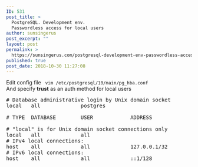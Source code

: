 ```yaml
---
ID: 531
post_title: >
  PostgreSQL. Development env.
  Passwordless access for local users
author: sunsingerus
post_excerpt: ""
layout: post
permalink: >
  https://sunsingerus.com/postgresql-development-env-passwordless-access-for-local-users/
published: true
post_date: 2018-10-30 11:27:08
---
```

Edit config file
<code>
 vim /etc/postgresql/10/main/pg_hba.conf
</code>
And specify <strong>trust</strong> as an auth method for local users
<pre width="100">
# Database administrative login by Unix domain socket
local   all             postgres                                trust

# TYPE  DATABASE        USER            ADDRESS                 METHOD

# "local" is for Unix domain socket connections only
local   all             all                                     trust
# IPv4 local connections:
host    all             all             127.0.0.1/32            trust
# IPv6 local connections:
host    all             all             ::1/128                 trust
</pre>